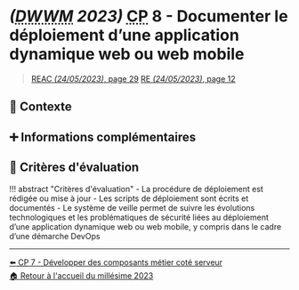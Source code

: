 # _(<abbr title="Développeur Web et Web Mobile">DWWM</abbr> 2023)_ <abbr title="Compétence Professionnelle">CP</abbr> 8 - Documenter le déploiement d’une application dynamique web ou web mobile
> [REAC _(24/05/2023)_, page 29](https://www.banque.di.afpa.fr/EspaceEmployeursCandidatsActeurs/EGPResultat.aspx?ct=01280m04&type=t)
> [RE _(24/05/2023)_, page 12](https://www.banque.di.afpa.fr/EspaceEmployeursCandidatsActeurs/EGPResultat.aspx?ct=01280m04&type=t)

## 🚀 Contexte

## ➕ Informations complémentaires

## 📝 Critères d'évaluation
!!! abstract "Critères d'évaluation"
    - La procédure de déploiement est rédigée ou mise à jour
    - Les scripts de déploiement sont écrits et documentés
    - Le système de veille permet de suivre les évolutions technologiques et les problématiques de sécurité liées au déploiement d’une application dynamique web ou web mobile, y compris dans le cadre d’une démarche DevOps

---

[⬅️ <abbr title="Compétence Professionnelle">CP</abbr> 7 - Développer des composants métier coté serveur](cp-7-developper-des-composants-metier-cote-serveur.md)  
[🏠 Retour à l'accueil du millésime 2023](index.md)